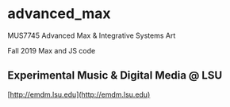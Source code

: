 # advanced_max
 MUS7745 Advanced Max & Integrative Systems Art

Fall 2019 Max and JS code

   
## Experimental Music & Digital Media @ LSU

[http://emdm.lsu.edu](http://emdm.lsu.edu)
